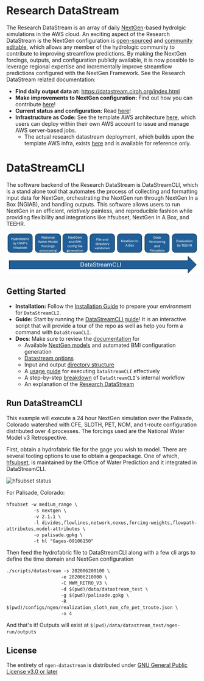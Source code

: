 # Research DataStream
The Research DataStream is an array of daily [NextGen](https://github.com/NOAA-OWP/ngen)-based hydrolgic simulations in the AWS cloud. An exciting aspect of the Research DataStream is the NextGen configuration is [open-sourced](https://github.com/CIROH-UA/ngen-datastream/tree/main/research_datastream/configuration) and [community editable](https://github.com/CIROH-UA/ngen-datastream/blob/main/research_datastream/CONTRIBUTE.md), which allows any member of the hydrologic community to contribute to improving streamflow predictions. By making the NextGen forcings, outputs, and configuration publicly available, it is now possible to leverage regional expertise and incrementally improve streamflow predictions configured with the NextGen Framework. 
See the Research DataStream related documentation:
* **Find daily output data at:** https://datastream.ciroh.org/index.html
* **Make improvements to NextGen configuration:**
Find out how you can contribute [here](https://github.com/CIROH-UA/ngen-datastream/blob/main/research_datastream/CONTRIBUTE.md)!
* **Current status and configuration:** Read [here](https://github.com/CIROH-UA/ngen-datastream/blob/main/research_datastream/STATUS_AND_METADATA.md)!
* **Infrastructure as Code:** See the template AWS architecture [here](https://github.com/CIROH-UA/ngen-datastream/blob/main/research_datastream/terraform/ARCHITECTURE.md), which users can deploy within their own AWS account to issue and manage AWS server-based jobs. 
  * The actual research datastream deployment, which builds upon the template AWS infra, exists [here](https://github.com/CIROH-UA/ngen-datastream/tree/main/research_datastream/terraform_community) and is available for reference only.

# DataStreamCLI
The software backend of the Research DataStream is DataStreamCLI, which is a stand alone tool that automates the process of collecting and formatting input data for NextGen, orchestrating the NextGen run through NextGen In a Box (NGIAB), and handling outputs. This software allows users to run NextGen in an efficient, _relatively_ painless, and reproducible fashion while providing flexibility and integrations like hfsubset, NextGen In A Box, and TEEHR.

![datastream](docs/images/datastreamcli.jpg)

## Getting Started
* **Installation:** Follow the [Installation Guide](https://github.com/CIROH-UA/ngen-datastream/blob/main/INSTALL.md) to prepare your environment for `DataStreamCLI`.
* **Guide:** Start by running the [DataStreamCLI guide](https://github.com/CIROH-UA/ngen-datastream/blob/main/scripts/datastream_guide)! It is an interactive script that will provide a tour of the repo as well as help you form a command with `DataStreamCLI`.
* **Docs**: Make sure to review the [documentation](https://github.com/CIROH-UA/ngen-datastream/blob/main/docs/) for
  * Available [NextGen models](https://github.com/CIROH-UA/ngen-datastream/blob/main/docs/NGEN_MODELS.md) and automated BMI configuration generation
  * [Datastream options](https://github.com/CIROH-UA/ngen-datastream/blob/main/docs/DATASTREAM_OPTIONS.md)
  * Input and output [directory structure](https://github.com/CIROH-UA/ngen-datastream/blob/main/docs/STANDARD_DIRECTORIES.md)
  * A [usage guide](https://github.com/CIROH-UA/ngen-datastream/blob/main/docs/USAGE.md) for executing `DataStreamCLI` effectively 
  * A step-by-step [breakdown](https://github.com/CIROH-UA/ngen-datastream/blob/main/docs/BREAKDOWN.md) of `DataStreamCLI`'s internal workflow
  * An explanation of the [Research DataStream](https://github.com/CIROH-UA/ngen-datastream/blob/main/research_datastream/README.md)

## Run DataStreamCLI
This example will execute a 24 hour NextGen simulation over the Palisade, Colorado watershed with CFE, SLOTH, PET, NOM, and t-route configuration distributed over 4 processes. The forcings used are the National Water Model v3 Retrospective.

First, obtain a hydrofabric file for the gage you wish to model. There are several tooling options to use to obtain a geopackage. One of which, [hfsubset](https://github.com/lynker-spatial/hfsubsetCLI), is maintained by the Office of Water Prediction and it integrated in DataStreamCLI. 

![hfsubset status](https://github.com/CIROH-UA/ngen-datastream/actions/workflows/test_hfsubset.yml/badge.svg)

For Palisade, Colorado:
```
hfsubset -w medium_range \
          -s nextgen \
          -v 2.1.1 \
          -l divides,flowlines,network,nexus,forcing-weights,flowpath-attributes,model-attributes \
          -o palisade.gpkg \
          -t hl "Gages-09106150"
```

Then feed the hydrofabric file to DataStreamCLI along with a few cli args to define the time domain and NextGen configuration
```
./scripts/datastream -s 202006200100 \
                    -e 202006210000 \
                    -C NWM_RETRO_V3 \
                    -d $(pwd)/data/datastream_test \
                    -g $(pwd)/palisade.gpkg \
                    -R $(pwd)/configs/ngen/realization_sloth_nom_cfe_pet_troute.json \
                    -n 4
```

And that's it! Outputs will exist at `$(pwd)/data/datastream_test/ngen-run/outputs`

## License
The entirety of `ngen-datastream` is distributed under [GNU General Public License v3.0 or later](LICENSE.md)
